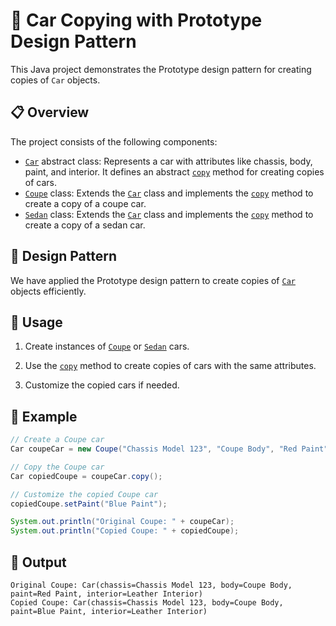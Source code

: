 # 🚗 Car Copying with Prototype Design Pattern

This Java project demonstrates the Prototype design pattern for creating copies of `Car` objects.

## 📋 Overview

The project consists of the following components:

- [`Car`](Car.java) abstract class: Represents a car with attributes like chassis, body, paint, and interior. It defines an abstract [`copy`](Car.java#L48) method for creating copies of cars.
- [`Coupe`](Coupe.java) class: Extends the [`Car`](Car.java) class and implements the [`copy`](Car.java#L48) method to create a copy of a coupe car.
- [`Sedan`](Sedan.java) class: Extends the [`Car`](Car.java) class and implements the [`copy`](Car.java#L48) method to create a copy of a sedan car.

## 🎨 Design Pattern

We have applied the Prototype design pattern to create copies of [`Car`](Car.java) objects efficiently.

## 🚀 Usage

1. Create instances of [`Coupe`](Coupe.java) or [`Sedan`](Sedan.java) cars.

2. Use the [`copy`](Car.java#L48) method to create copies of cars with the same attributes.

3. Customize the copied cars if needed.

## 🏁 Example

```java
// Create a Coupe car
Car coupeCar = new Coupe("Chassis Model 123", "Coupe Body", "Red Paint", "Leather Interior");

// Copy the Coupe car
Car copiedCoupe = coupeCar.copy();

// Customize the copied Coupe car
copiedCoupe.setPaint("Blue Paint");

System.out.println("Original Coupe: " + coupeCar);
System.out.println("Copied Coupe: " + copiedCoupe);
```

## 📝 Output

```
Original Coupe: Car(chassis=Chassis Model 123, body=Coupe Body, paint=Red Paint, interior=Leather Interior)
Copied Coupe: Car(chassis=Chassis Model 123, body=Coupe Body, paint=Blue Paint, interior=Leather Interior)
```